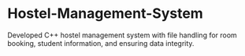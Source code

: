 # Hostel-Management-System
 Developed C++ hostel management system with file handling for room booking, student information, and ensuring data integrity.
